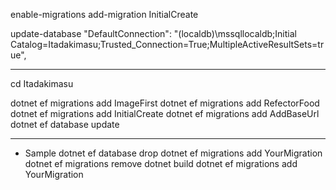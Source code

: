 enable-migrations
add-migration InitialCreate

update-database
    "DefaultConnection": "(localdb)\\mssqllocaldb;Initial Catalog=Itadakimasu;Trusted_Connection=True;MultipleActiveResultSets=true",

----
cd Itadakimasu

dotnet ef migrations add ImageFirst
dotnet ef migrations add RefectorFood
dotnet ef migrations add InitialCreate
dotnet ef migrations add AddBaseUrl
dotnet ef database update

----
* Sample
dotnet ef database drop
dotnet ef migrations add YourMigration
dotnet ef migrations remove
dotnet build
dotnet ef migrations add YourMigration